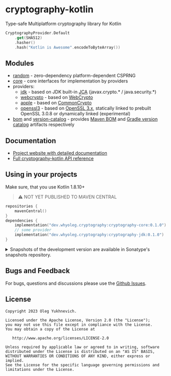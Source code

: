 # cryptography-kotlin

Type-safe Multiplatform cryptography library for Kotlin

```kotlin
CryptographyProvider.Default
    .get(SHA512)
    .hasher()
    .hash("Kotlin is Awesome".encodeToByteArray())
```

## Modules

* [random](https://whyoleg.github.io/cryptography-kotlin/modules/cryptography-random/) - zero-dependency platform-dependent CSPRNG
* [core](https://whyoleg.github.io/cryptography-kotlin/modules/cryptography-core) - core interfaces for implementation by providers
* providers:
    * [jdk](https://whyoleg.github.io/cryptography-kotlin/providers/jdk/) - based on
      JDK built-in [JCA](https://docs.oracle.com/en/java/javase/17/security/java-cryptography-architecture-jca-reference-guide.html)
      (javax.crypto.* / java.security.*)
    * [webcrypto](https://whyoleg.github.io/cryptography-kotlin/providers/webcrypto/) - based on
      [WebCrypto](https://developer.mozilla.org/en-US/docs/Web/API/Web_Crypto_API)
    * [apple](https://whyoleg.github.io/cryptography-kotlin/providers/apple/) - based on
      [CommonCrypto](https://developer.apple.com/library/archive/documentation/Security/Conceptual/cryptoservices/Introduction/Introduction.html)
    * [openssl3](https://whyoleg.github.io/cryptography-kotlin/providers/openssl3/) - based on
      [OpenSSL 3.x](https://www.openssl.org), statically linked to prebuilt OpenSSL 3.0.8 or dynamically linked (experimental)
* [bom](https://whyoleg.github.io/cryptography-kotlin/modules/cryptography-bom) and
  [version-catalog](https://whyoleg.github.io/cryptography-kotlin/modules/cryptography-version-catalog) -
  provides [Maven BOM](https://docs.gradle.org/current/userguide/platforms.html#sub:bom_import)
  and [Gradle version catalog](https://docs.gradle.org/current/userguide/platforms.html#sec:importing-published-catalog)
  artifacts respectively

## Documentation

* [Project website with detailed documentation](https://whyoleg.github.io/cryptography-kotlin/)
* [Full cryptography-kotlin API reference](https://whyoleg.github.io/cryptography-kotlin/api/)

## Using in your projects

Make sure, that you use Kotlin 1.8.10+

> ⚠️ NOT YET PUBLISHED TO MAVEN CENTRAL

```kotlin
repositories {
    mavenCentral()
}
dependencies {
    implementation("dev.whyoleg.cryptography:cryptography-core:0.1.0")
    // some provider
    implementation("dev.whyoleg.cryptography:cryptography-jdk:0.1.0")
}
```

<details>
<summary>Snapshots of the development version are available in Sonatype's snapshots repository.</summary>
<p>

```kotlin
repositories {
    maven("https://s01.oss.sonatype.org/content/repositories/snapshots/")
}
dependencies {
    implementation("dev.whyoleg.cryptography:cryptography-core:0.1.0-SNAPSHOT")
    // some provider
    implementation("dev.whyoleg.cryptography:cryptography-jdk:0.1.0-SNAPSHOT")
}
```

</p>
</details>

## Bugs and Feedback

For bugs, questions and discussions please use the [Github Issues](https://github.com/whyoleg/cryptography-kotlin/issues).

## License

    Copyright 2023 Oleg Yukhnevich.

    Licensed under the Apache License, Version 2.0 (the "License");
    you may not use this file except in compliance with the License.
    You may obtain a copy of the License at

       http://www.apache.org/licenses/LICENSE-2.0

    Unless required by applicable law or agreed to in writing, software
    distributed under the License is distributed on an "AS IS" BASIS,
    WITHOUT WARRANTIES OR CONDITIONS OF ANY KIND, either express or implied.
    See the License for the specific language governing permissions and
    limitations under the License.
